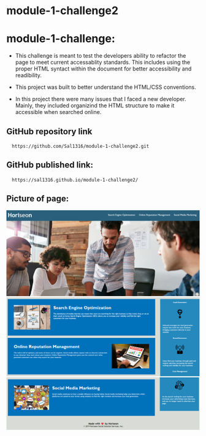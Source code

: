 # module-1-challenge2

# module-1-challenge:

- This challenge is meant to test the developers ability to refactor the page to meet current accessablity standards. This includes using the proper HTML syntact within the document for better accessibility and readibility.

- This project was built to better understand the HTML/CSS conventions.

- In this project there were many issues that I faced a new developer. Mainly, they included organizind the HTML structure to make it accessible when searched online.

## GitHub repository link

      https://github.com/Sal1316/module-1-challenge2.git

## GitHub published link:

      https://sal1316.github.io/module-1-challenge2/

## Picture of page:

![Alt text](./assets/images/image-1.png)
![Alt text](./assets/images/image-2.png)
![Alt text](./assets/images/image-3.png)
